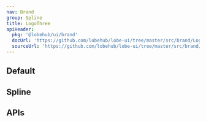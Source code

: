 ```yaml
---
nav: Brand
group: Spline
title: LogoThree
apiHeader:
  pkg: '@lobehub/ui/brand'
  docUrl: 'https://github.com/lobehub/lobe-ui/tree/master/src/brand/LogoThree/index.md'
  sourceUrl: 'https://github.com/lobehub/lobe-ui/tree/master/src/brand/LogoThree/index.tsx'
---
```


## Default

<code src="./demos/index.tsx" nopadding></code>

## Spline

<code src="./demos/LogoSpline.tsx" nopadding></code>

## APIs
